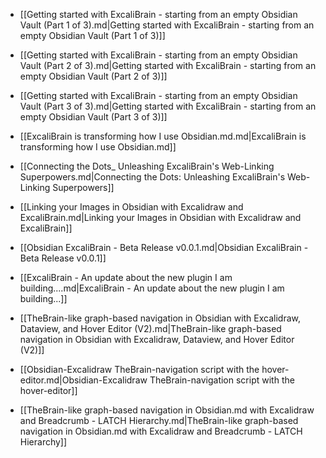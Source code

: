- [[Getting started with ExcaliBrain - starting from an empty Obsidian Vault (Part 1 of 3).md|Getting started with ExcaliBrain - starting from an empty Obsidian Vault (Part 1 of 3)]]
- [[Getting started with ExcaliBrain - starting from an empty Obsidian Vault (Part 2 of 3).md|Getting started with ExcaliBrain - starting from an empty Obsidian Vault (Part 2 of 3)]]
- [[Getting started with ExcaliBrain - starting from an empty Obsidian Vault (Part 3 of 3).md|Getting started with ExcaliBrain - starting from an empty Obsidian Vault (Part 3 of 3)]]
- [[ExcaliBrain is transforming how I use Obsidian.md.md|ExcaliBrain is transforming how I use Obsidian.md]]

- [[Connecting the Dots_ Unleashing ExcaliBrain's Web-Linking Superpowers.md|Connecting the Dots: Unleashing ExcaliBrain's Web-Linking Superpowers]]
- [[Linking your Images in Obsidian with Excalidraw and ExcaliBrain.md|Linking your Images in Obsidian with Excalidraw and ExcaliBrain]]
- [[Obsidian ExcaliBrain - Beta Release v0.0.1.md|Obsidian ExcaliBrain - Beta Release v0.0.1]]
- [[ExcaliBrain - An update about the new plugin I am building....md|ExcaliBrain - An update about the new plugin I am building...]]
- [[TheBrain-like graph-based navigation in Obsidian with Excalidraw, Dataview, and Hover Editor (V2).md|TheBrain-like graph-based navigation in Obsidian with Excalidraw, Dataview, and Hover Editor (V2)]]
- [[Obsidian-Excalidraw TheBrain-navigation script with the hover-editor.md|Obsidian-Excalidraw TheBrain-navigation script with the hover-editor]]
- [[TheBrain-like graph-based navigation in Obsidian.md with Excalidraw and Breadcrumb - LATCH Hierarchy.md|TheBrain-like graph-based navigation in Obsidian.md with Excalidraw and Breadcrumb - LATCH Hierarchy]]
